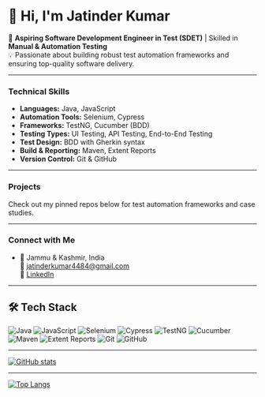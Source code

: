 # 👋 Hi, I'm Jatinder Kumar

🚀 **Aspiring Software Development Engineer in Test (SDET)** | Skilled in **Manual & Automation Testing**  
💡 Passionate about building robust test automation frameworks and ensuring top-quality software delivery.

---
### Technical Skills

- **Languages:** Java, JavaScript
- **Automation Tools:** Selenium, Cypress
- **Frameworks:** TestNG, Cucumber (BDD)
- **Testing Types:** UI Testing, API Testing, End-to-End Testing
- **Test Design:** BDD with Gherkin syntax
- **Build & Reporting:** Maven, Extent Reports
- **Version Control:** Git & GitHub

---
### Projects
Check out my pinned repos below for test automation frameworks and case studies.

---
### Connect with Me
- 📍 Jammu & Kashmir, India  
📧 [jatinderkumar4484@gmail.com](mailto:jatinderkumar4484@gmail.com)  
💼 [LinkedIn](https://www.linkedin.com/in/jatinder-kumar-42ab7b343/)

---
## 🛠 Tech Stack

![Java](https://img.shields.io/badge/Java-ED8B00?style=for-the-badge&logo=openjdk&logoColor=white)
![JavaScript](https://img.shields.io/badge/JavaScript-F7DF1E?style=for-the-badge&logo=javascript&logoColor=black)
![Selenium](https://img.shields.io/badge/Selenium-43B02A?style=for-the-badge&logo=selenium&logoColor=white)
![Cypress](https://img.shields.io/badge/Cypress-17202C?style=for-the-badge&logo=cypress&logoColor=white)
![TestNG](https://img.shields.io/badge/TestNG-FF6F00?style=for-the-badge&logo=java&logoColor=white)
![Cucumber](https://img.shields.io/badge/Cucumber-23D96C?style=for-the-badge&logo=cucumber&logoColor=white)
![Maven](https://img.shields.io/badge/Maven-C71A36?style=for-the-badge&logo=apachemaven&logoColor=white)
![Extent Reports](https://img.shields.io/badge/Extent%20Reports-2E7D32?style=for-the-badge&logo=googlechrome&logoColor=white)
![Git](https://img.shields.io/badge/Git-F05032?style=for-the-badge&logo=git&logoColor=white)
![GitHub](https://img.shields.io/badge/GitHub-181717?style=for-the-badge&logo=github&logoColor=white)

---
<!-- GitHub stats -->
[![GitHub stats](https://github-readme-stats.vercel.app/api?username=jatinder4484&show_icons=true&theme=radical)](https://github.com/jatinder4484)

---
[![Top Langs](https://github-readme-stats.vercel.app/api/top-langs/?username=jatinder4484&layout=compact&langs_count=6)](https://github.com/jatinder4484)

